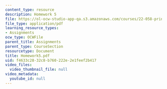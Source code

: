 ```yaml
---
content_type: resource
description: Homework 5
file: https://ol-ocw-studio-app-qa.s3.amazonaws.com/courses/22-058-principles-of-medical-imaging-fall-2002/f4633c2832c8b760222e2e1feef2b417_Homework5.pdf
file_type: application/pdf
learning_resource_types:
- Assignments
ocw_type: OCWFile
parent_title: Assignments
parent_type: CourseSection
resourcetype: Document
title: Homework5.pdf
uid: f4633c28-32c8-b760-222e-2e1feef2b417
video_files:
  video_thumbnail_file: null
video_metadata:
  youtube_id: null
---
```


